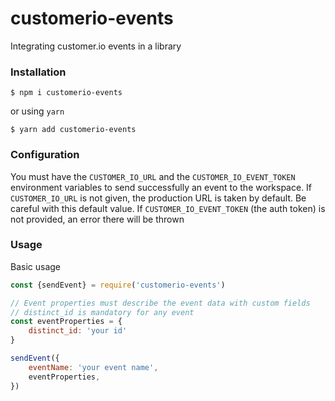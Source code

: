 # customerio-events
Integrating customer.io events in a library
### Installation
```
$ npm i customerio-events
```

or using `yarn`

```
$ yarn add customerio-events
```

### Configuration
You must have the `CUSTOMER_IO_URL` and the `CUSTOMER_IO_EVENT_TOKEN` environment variables to send successfully an event to the workspace.
If `CUSTOMER_IO_URL` is not given, the production URL is taken by default. Be careful with this default value.
If `CUSTOMER_IO_EVENT_TOKEN` (the auth token) is not provided, an error there will be thrown


### Usage

Basic usage

```js
const {sendEvent} = require('customerio-events')

// Event properties must describe the event data with custom fields
// distinct_id is mandatory for any event
const eventProperties = {
    distinct_id: 'your id'
}

sendEvent({
    eventName: 'your event name',
    eventProperties,
})

```